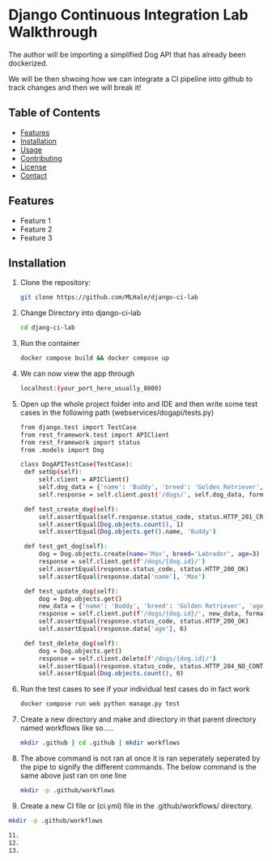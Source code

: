# Django Continuous Integration Lab Walkthrough

The author will be importing a simplified Dog API that has already been dockerized.

We will be then shwoing how we can integrate a CI pipeline into github to track changes and then we will break it!

## Table of Contents

- [Features](#features)
- [Installation](#installation)
- [Usage](#usage)
- [Contributing](#contributing)
- [License](#license)
- [Contact](#contact)

## Features

- Feature 1
- Feature 2
- Feature 3

## Installation

1. Clone the repository:
   ```bash
   git clone https://github.com/MLHale/django-ci-lab

2. Change Directory into django-ci-lab
   ```bash
   cd djang-ci-lab
   
3. Run the container
   ```bash
   docker compose build && docker compose up
   
4. We can now view the app through
   ```bash
   localhost:(your_port_here_usually_8000)
   
5. Open up the whole project folder into and IDE and then write some test cases in the following path (webservices/dogapi/tests.py)
   ```bash
   from django.test import TestCase
   from rest_framework.test import APIClient
   from rest_framework import status
   from .models import Dog

   class DogAPITestCase(TestCase):
    def setUp(self):
        self.client = APIClient()
        self.dog_data = {'name': 'Buddy', 'breed': 'Golden Retriever', 'age': 5}
        self.response = self.client.post('/dogs/', self.dog_data, format='json')

    def test_create_dog(self):
        self.assertEqual(self.response.status_code, status.HTTP_201_CREATED)
        self.assertEqual(Dog.objects.count(), 1)
        self.assertEqual(Dog.objects.get().name, 'Buddy')

    def test_get_dog(self):
        dog = Dog.objects.create(name='Max', breed='Labrador', age=3)
        response = self.client.get(f'/dogs/{dog.id}/')
        self.assertEqual(response.status_code, status.HTTP_200_OK)
        self.assertEqual(response.data['name'], 'Max')

    def test_update_dog(self):
        dog = Dog.objects.get()
        new_data = {'name': 'Buddy', 'breed': 'Golden Retriever', 'age': 6}
        response = self.client.put(f'/dogs/{dog.id}/', new_data, format='json')
        self.assertEqual(response.status_code, status.HTTP_200_OK)
        self.assertEqual(response.data['age'], 6)

    def test_delete_dog(self):
        dog = Dog.objects.get()
        response = self.client.delete(f'/dogs/{dog.id}/')
        self.assertEqual(response.status_code, status.HTTP_204_NO_CONTENT)
        self.assertEqual(Dog.objects.count(), 0)
   
6. Run the test cases to see if your individual test cases do in fact work
   ```bash
   docker compose run web python manage.py test
   
7. Create a new directory and make and directory in that parent directory named workflows like so.....
   ```bash
   mkdir .github | cd .github | mkdir workflows
   
9. The above command is not ran at once it is ran seperately seperated by the pipe to signify the different commands. The below command is the same above just ran on one line
   ```bash
   mkdir -p .github/workflows
   
10. Create a new CI file or (ci.yml) file in the .github/workflows/ directory.
   ```bash
   mkdir -p .github/workflows

11. 
12. 
13. 
